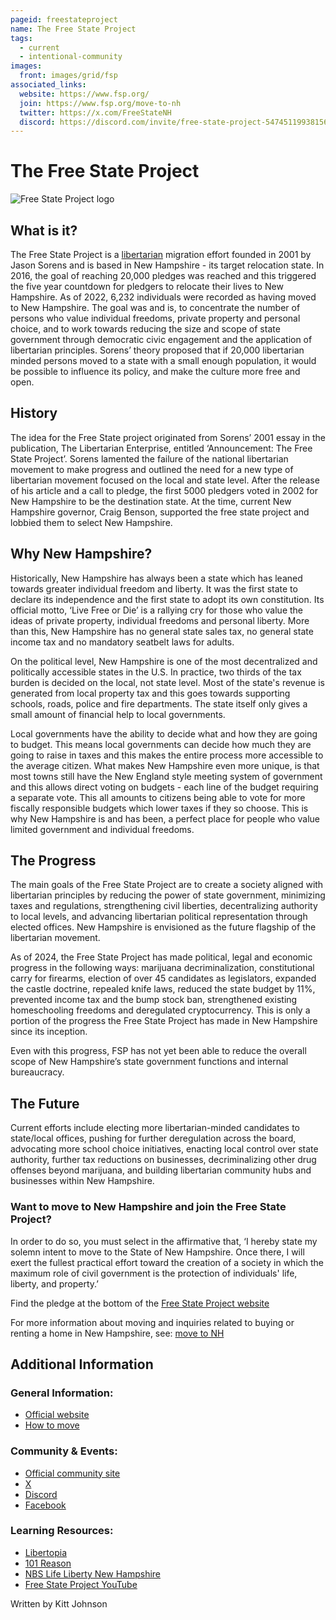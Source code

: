 ```yaml
---
pageid: freestateproject
name: The Free State Project
tags:
  - current
  - intentional-community
images:
  front: images/grid/fsp
associated_links:
  website: https://www.fsp.org/
  join: https://www.fsp.org/move-to-nh
  twitter: https://x.com/FreeStateNH
  discord: https://discord.com/invite/free-state-project-547451199381569538
---
```


# The Free State Project

![Free State Project logo](/images/articles/fsp/fspfront.png)

## What is it?

The Free State Project is a [libertarian](/projects/glossary#libertarianism) migration effort founded in 2001 by Jason Sorens and is based in New Hampshire - its target relocation state. In 2016, the goal of reaching 20,000 pledges was reached and this triggered the five year countdown for pledgers to relocate their lives to New Hampshire. As of 2022, 6,232 individuals were recorded as having moved to New Hampshire. The goal was and is, to concentrate the number of persons who value individual freedoms, private property and personal choice, and to work towards reducing the size and scope of state government through democratic civic engagement and the application of libertarian principles. Sorens’ theory proposed that if 20,000 libertarian minded persons moved to a state with a small enough population, it would be possible to influence its policy, and make the culture more free and open.

## History

The idea for the Free State project originated from Sorens’ 2001 essay in the publication, The Libertarian Enterprise, entitled ‘Announcement: The Free State Project’. Sorens lamented the failure of the national libertarian movement to make progress and outlined the need for a new type of libertarian movement focused on the local and state level. After the release of his article and a call to pledge, the first 5000 pledgers voted in 2002 for New Hampshire to be the destination state. At the time, current New Hampshire governor, Craig Benson, supported the free state project and lobbied them to select New Hampshire.

## Why New Hampshire?

Historically, New Hampshire has always been a state which has leaned towards greater individual freedom and liberty. It was the first state to declare its independence and the first state to adopt its own constitution. Its official motto, ‘Live Free or Die’ is a rallying cry for those who value the ideas of private property, individual freedoms and personal liberty. More than this, New Hampshire has no general state sales tax, no general state income tax and no mandatory seatbelt laws for adults.

On the political level, New Hampshire is one of the most decentralized and politically accessible states in the U.S. In practice, two thirds of the tax burden is decided on the local, not state level. Most of the state's revenue is generated from local property tax and this goes towards supporting schools, roads, police and fire departments. The state itself only gives a small amount of financial help to local governments.

Local governments have the ability to decide what and how they are going to budget. This means local governments can decide how much they are going to raise in taxes and this makes the entire process more accessible to the average citizen. What makes New Hampshire even more unique, is that most towns still have the New England style meeting system of government and this allows direct voting on budgets - each line of the budget requiring a separate vote. This all amounts to citizens being able to vote for more fiscally responsible budgets which lower taxes if they so choose. This is why New Hampshire is and has been, a perfect place for people who value limited government and individual freedoms.

## The Progress

The main goals of the Free State Project are to create a society aligned with libertarian principles by reducing the power of state government, minimizing taxes and regulations, strengthening civil liberties, decentralizing authority to local levels, and advancing libertarian political representation through elected offices. New Hampshire is envisioned as the future flagship of the libertarian movement.

As of 2024, the Free State Project has made political, legal and economic progress in the following ways: marijuana decriminalization, constitutional carry for firearms, election of over 45 candidates as legislators, expanded the castle doctrine, repealed knife laws, reduced the state budget by 11%, prevented income tax and the bump stock ban, strengthened existing homeschooling freedoms and deregulated cryptocurrency. This is only a portion of the progress the Free State Project has made in New Hampshire since its inception.

Even with this progress, FSP has not yet been able to reduce the overall scope of New Hampshire’s state government functions and internal bureaucracy.

## The Future

Current efforts include electing more libertarian-minded candidates to state/local offices, pushing for further deregulation across the board, advocating more school choice initiatives, enacting local control over state authority, further tax reductions on businesses, decriminalizing other drug offenses beyond marijuana, and building libertarian community hubs and businesses within New Hampshire. 

### Want to move to New Hampshire and join the Free State Project? 

In order to do so, you must select in the affirmative that, ‘I hereby state my solemn intent to move to the State of New Hampshire. Once there, I will exert the fullest practical effort toward the creation of a society in which the maximum role of civil government is the protection of individuals' life, liberty, and property.’

Find the pledge at the bottom of the [Free State Project website](https://www.fsp.org/)

For more information about moving and inquiries related to buying or renting a home in New Hampshire, see: [move to NH](https://www.fsp.org/move-to-nh)

## Additional Information

### General Information:

- [Official website](https://www.fsp.org/)
- [How to move](https://www.fsp.org/move-to-nh)

### Community & Events: 

- [Official community site](https://www.fsp.org/community)
- [X](https://x.com/freestatenh)
- [Discord](https://discord.com/invite/free-state-project-547451199381569538)
- [Facebook](https://www.facebook.com/FreeStateProject.org/)

### Learning Resources:

- [Libertopia](https://www.youtube.com/watch?v=PXSw0nYKiU8)
- [101 Reason](https://www.youtube.com/watch?v=vxCNeK97_C8)
- [NBS Life Liberty New Hampshire](https://www.youtube.com/watch?v=dfTYuqoO2Mg&list=PLGE3I9evF9H8SdlfJsAkDg8ALsM4cG0En)
- [Free State Project YouTube](https://www.youtube.com/@FreeStateProjectNH)

Written by Kitt Johnson